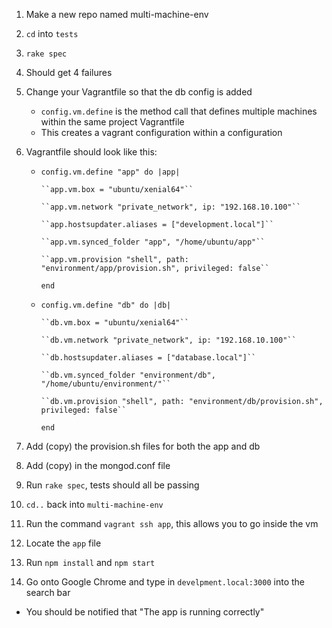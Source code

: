 1. Make a new repo named multi-machine-env
2. ``cd`` into ``tests``
3. ``rake spec``
4. Should get 4 failures
5. Change your Vagrantfile so that the db config is added
    - ``config.vm.define`` is the method call that defines multiple machines within the same project Vagrantfile
    - This creates a vagrant configuration within a configuration
6. Vagrantfile should look like this:
    - ``config.vm.define "app" do |app|``

          ``app.vm.box = "ubuntu/xenial64"``

          ``app.vm.network "private_network", ip: "192.168.10.100"``

          ``app.hostsupdater.aliases = ["development.local"]``

          ``app.vm.synced_folder "app", "/home/ubuntu/app"``

          ``app.vm.provision "shell", path: "environment/app/provision.sh", privileged: false``

      ``end``

    - ``config.vm.define "db" do |db|``

          ``db.vm.box = "ubuntu/xenial64"``

          ``db.vm.network "private_network", ip: "192.168.10.100"``

          ``db.hostsupdater.aliases = ["database.local"]``

          ``db.vm.synced_folder "environment/db", "/home/ubuntu/environment/"``

          ``db.vm.provision "shell", path: "environment/db/provision.sh", privileged: false``

      ``end``
      
7. Add (copy) the provision.sh files for both the app and db
8. Add (copy) in the mongod.conf file
9. Run ``rake spec``, tests should all be passing
10. ``cd..`` back into ``multi-machine-env``
11. Run the command ``vagrant ssh app``, this allows you to go inside the vm
12. Locate the ``app`` file
13. Run ``npm install`` and ``npm start``
14. Go onto Google Chrome and type in ``develpment.local:3000`` into the search bar
  - You should be notified that "The app is running correctly"
